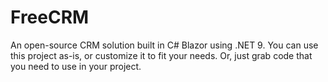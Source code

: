 # FreeCRM
An open-source CRM solution built in C# Blazor using .NET 9. You can use this project as-is, or customize it to fit your needs. Or, just grab code that you need to use in your project.
